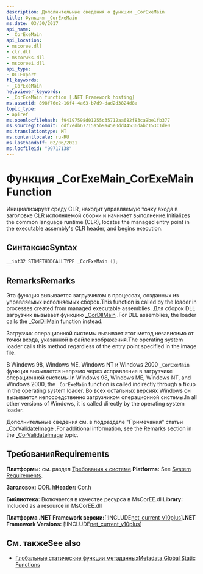 ```yaml
---
description: Дополнительные сведения о функции _CorExeMain
title: Функция _CorExeMain
ms.date: 03/30/2017
api_name:
- _CorExeMain
api_location:
- mscoree.dll
- clr.dll
- mscorwks.dll
- mscoreei.dll
api_type:
- DLLExport
f1_keywords:
- _CorExeMain
helpviewer_keywords:
- _CorExeMain function [.NET Framework hosting]
ms.assetid: 898f76e2-16f4-4a63-b7d9-dad2d3824d8a
topic_type:
- apiref
ms.openlocfilehash: f94197598d01255c35712aa682f83ca9be1fb377
ms.sourcegitcommit: ddf7edb67715a5b9a45e3dd44536dabc153c1de0
ms.translationtype: MT
ms.contentlocale: ru-RU
ms.lasthandoff: 02/06/2021
ms.locfileid: "99717138"
---
```

# <a name="_corexemain-function"></a><span data-ttu-id="4df2c-103">Функция _CorExeMain</span><span class="sxs-lookup"><span data-stu-id="4df2c-103">_CorExeMain Function</span></span>

<span data-ttu-id="4df2c-104">Инициализирует среду CLR, находит управляемую точку входа в заголовке CLR исполняемой сборки и начинает выполнение.</span><span class="sxs-lookup"><span data-stu-id="4df2c-104">Initializes the common language runtime (CLR), locates the managed entry point in the executable assembly's CLR header, and begins execution.</span></span>  
  
## <a name="syntax"></a><span data-ttu-id="4df2c-105">Синтаксис</span><span class="sxs-lookup"><span data-stu-id="4df2c-105">Syntax</span></span>  
  
```cpp  
__int32 STDMETHODCALLTYPE _CorExeMain ();  
```  
  
## <a name="remarks"></a><span data-ttu-id="4df2c-106">Remarks</span><span class="sxs-lookup"><span data-stu-id="4df2c-106">Remarks</span></span>  

 <span data-ttu-id="4df2c-107">Эта функция вызывается загрузчиком в процессах, созданных из управляемых исполняемых сборок.</span><span class="sxs-lookup"><span data-stu-id="4df2c-107">This function is called by the loader in processes created from managed executable assemblies.</span></span> <span data-ttu-id="4df2c-108">Для сборок DLL загрузчик вызывает функцию [_CorDllMain](cordllmain-function.md) .</span><span class="sxs-lookup"><span data-stu-id="4df2c-108">For DLL assemblies, the loader calls the [_CorDllMain](cordllmain-function.md) function instead.</span></span>  
  
 <span data-ttu-id="4df2c-109">Загрузчик операционной системы вызывает этот метод независимо от точки входа, указанной в файле изображения.</span><span class="sxs-lookup"><span data-stu-id="4df2c-109">The operating system loader calls this method regardless of the entry point specified in the image file.</span></span>  
  
 <span data-ttu-id="4df2c-110">В Windows 98, Windows ME, Windows NT и Windows 2000 `_CorExeMain` функция вызывается непрямо через исправление в загрузчике операционной системы.</span><span class="sxs-lookup"><span data-stu-id="4df2c-110">In Windows 98, Windows ME, Windows NT, and Windows 2000, the `_CorExeMain` function is called indirectly through a fixup in the operating system loader.</span></span> <span data-ttu-id="4df2c-111">Во всех остальных версиях Windows он вызывается непосредственно загрузчиком операционной системы.</span><span class="sxs-lookup"><span data-stu-id="4df2c-111">In all other versions of Windows, it is called directly by the operating system loader.</span></span>  
  
 <span data-ttu-id="4df2c-112">Дополнительные сведения см. в подразделе "Примечания" статьи [_CorValidateImage](corvalidateimage-function.md) .</span><span class="sxs-lookup"><span data-stu-id="4df2c-112">For additional information, see the Remarks section in the [_CorValidateImage](corvalidateimage-function.md) topic.</span></span>  
  
## <a name="requirements"></a><span data-ttu-id="4df2c-113">Требования</span><span class="sxs-lookup"><span data-stu-id="4df2c-113">Requirements</span></span>  

 <span data-ttu-id="4df2c-114">**Платформы:** см. раздел [Требования к системе](../../get-started/system-requirements.md).</span><span class="sxs-lookup"><span data-stu-id="4df2c-114">**Platforms:** See [System Requirements](../../get-started/system-requirements.md).</span></span>  
  
 <span data-ttu-id="4df2c-115">**Заголовок:** COR. h</span><span class="sxs-lookup"><span data-stu-id="4df2c-115">**Header:** Cor.h</span></span>  
  
 <span data-ttu-id="4df2c-116">**Библиотека:** Включается в качестве ресурса в MsCorEE.dll</span><span class="sxs-lookup"><span data-stu-id="4df2c-116">**Library:** Included as a resource in MsCorEE.dll</span></span>  
  
 <span data-ttu-id="4df2c-117">**Платформа .NET Framework версии:**[!INCLUDE[net_current_v10plus](../../../../includes/net-current-v10plus-md.md)]</span><span class="sxs-lookup"><span data-stu-id="4df2c-117">**.NET Framework Versions:** [!INCLUDE[net_current_v10plus](../../../../includes/net-current-v10plus-md.md)]</span></span>  
  
## <a name="see-also"></a><span data-ttu-id="4df2c-118">См. также</span><span class="sxs-lookup"><span data-stu-id="4df2c-118">See also</span></span>

- [<span data-ttu-id="4df2c-119">Глобальные статические функции метаданных</span><span class="sxs-lookup"><span data-stu-id="4df2c-119">Metadata Global Static Functions</span></span>](../metadata/metadata-global-static-functions.md)
